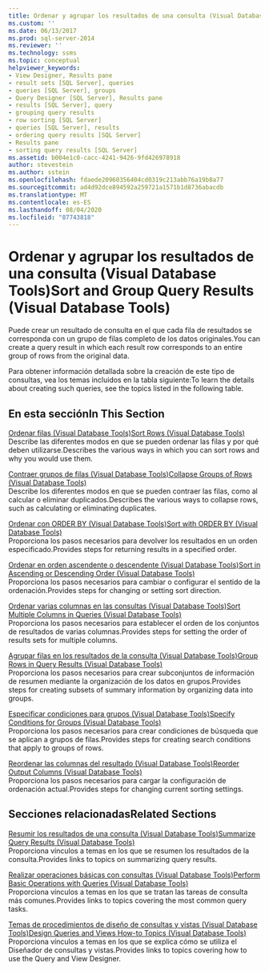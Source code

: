 ```yaml
---
title: Ordenar y agrupar los resultados de una consulta (Visual Database Tools) | Microsoft Docs
ms.custom: ''
ms.date: 06/13/2017
ms.prod: sql-server-2014
ms.reviewer: ''
ms.technology: ssms
ms.topic: conceptual
helpviewer_keywords:
- View Designer, Results pane
- result sets [SQL Server], queries
- queries [SQL Server], groups
- Query Designer [SQL Server], Results pane
- results [SQL Server], query
- grouping query results
- row sorting [SQL Server]
- queries [SQL Server], results
- ordering query results [SQL Server]
- Results pane
- sorting query results [SQL Server]
ms.assetid: b004e1c0-cacc-4241-9426-9fd426978918
author: stevestein
ms.author: sstein
ms.openlocfilehash: fdaede20960356404cd0319c213abb76a19b8a77
ms.sourcegitcommit: ad4d92dce894592a259721a1571b1d8736abacdb
ms.translationtype: MT
ms.contentlocale: es-ES
ms.lasthandoff: 08/04/2020
ms.locfileid: "87743818"
---
```

# <a name="sort-and-group-query-results-visual-database-tools"></a><span data-ttu-id="6c8e5-102">Ordenar y agrupar los resultados de una consulta (Visual Database Tools)</span><span class="sxs-lookup"><span data-stu-id="6c8e5-102">Sort and Group Query Results (Visual Database Tools)</span></span>
  <span data-ttu-id="6c8e5-103">Puede crear un resultado de consulta en el que cada fila de resultados se corresponda con un grupo de filas completo de los datos originales.</span><span class="sxs-lookup"><span data-stu-id="6c8e5-103">You can create a query result in which each result row corresponds to an entire group of rows from the original data.</span></span>  
  
 <span data-ttu-id="6c8e5-104">Para obtener información detallada sobre la creación de este tipo de consultas, vea los temas incluidos en la tabla siguiente:</span><span class="sxs-lookup"><span data-stu-id="6c8e5-104">To learn the details about creating such queries, see the topics listed in the following table.</span></span>  
  
## <a name="in-this-section"></a><span data-ttu-id="6c8e5-105">En esta sección</span><span class="sxs-lookup"><span data-stu-id="6c8e5-105">In This Section</span></span>  
 [<span data-ttu-id="6c8e5-106">Ordenar filas &#40;Visual Database Tools&#41;</span><span class="sxs-lookup"><span data-stu-id="6c8e5-106">Sort Rows &#40;Visual Database Tools&#41;</span></span>](visual-database-tools.md)  
 <span data-ttu-id="6c8e5-107">Describe las diferentes modos en que se pueden ordenar las filas y por qué deben utilizarse.</span><span class="sxs-lookup"><span data-stu-id="6c8e5-107">Describes the various ways in which you can sort rows and why you would use them.</span></span>  
  
 [<span data-ttu-id="6c8e5-108">Contraer grupos de filas &#40;Visual Database Tools&#41;</span><span class="sxs-lookup"><span data-stu-id="6c8e5-108">Collapse Groups of Rows &#40;Visual Database Tools&#41;</span></span>](collapse-groups-of-rows-visual-database-tools.md)  
 <span data-ttu-id="6c8e5-109">Describe los diferentes modos en que se pueden contraer las filas, como al calcular o eliminar duplicados.</span><span class="sxs-lookup"><span data-stu-id="6c8e5-109">Describes the various ways to collapse rows, such as calculating or eliminating duplicates.</span></span>  
  
 [<span data-ttu-id="6c8e5-110">Ordenar con ORDER BY &#40;Visual Database Tools&#41;</span><span class="sxs-lookup"><span data-stu-id="6c8e5-110">Sort with ORDER BY &#40;Visual Database Tools&#41;</span></span>](sort-with-order-by-visual-database-tools.md)  
 <span data-ttu-id="6c8e5-111">Proporciona los pasos necesarios para devolver los resultados en un orden especificado.</span><span class="sxs-lookup"><span data-stu-id="6c8e5-111">Provides steps for returning results in a specified order.</span></span>  
  
 [<span data-ttu-id="6c8e5-112">Ordenar en orden ascendente o descendente &#40;Visual Database Tools&#41;</span><span class="sxs-lookup"><span data-stu-id="6c8e5-112">Sort in Ascending or Descending Order &#40;Visual Database Tools&#41;</span></span>](sort-in-ascending-or-descending-order-visual-database-tools.md)  
 <span data-ttu-id="6c8e5-113">Proporciona los pasos necesarios para cambiar o configurar el sentido de la ordenación.</span><span class="sxs-lookup"><span data-stu-id="6c8e5-113">Provides steps for changing or setting sort direction.</span></span>  
  
 [<span data-ttu-id="6c8e5-114">Ordenar varias columnas en las consultas &#40;Visual Database Tools&#41;</span><span class="sxs-lookup"><span data-stu-id="6c8e5-114">Sort Multiple Columns in Queries &#40;Visual Database Tools&#41;</span></span>](sort-multiple-columns-in-queries-visual-database-tools.md)  
 <span data-ttu-id="6c8e5-115">Proporciona los pasos necesarios para establecer el orden de los conjuntos de resultados de varias columnas.</span><span class="sxs-lookup"><span data-stu-id="6c8e5-115">Provides steps for setting the order of results sets for multiple columns.</span></span>  
  
 [<span data-ttu-id="6c8e5-116">Agrupar filas en los resultados de la consulta &#40;Visual Database Tools&#41;</span><span class="sxs-lookup"><span data-stu-id="6c8e5-116">Group Rows in Query Results &#40;Visual Database Tools&#41;</span></span>](group-rows-in-query-results-visual-database-tools.md)  
 <span data-ttu-id="6c8e5-117">Proporciona los pasos necesarios para crear subconjuntos de información de resumen mediante la organización de los datos en grupos.</span><span class="sxs-lookup"><span data-stu-id="6c8e5-117">Provides steps for creating subsets of summary information by organizing data into groups.</span></span>  
  
 [<span data-ttu-id="6c8e5-118">Especificar condiciones para grupos &#40;Visual Database Tools&#41;</span><span class="sxs-lookup"><span data-stu-id="6c8e5-118">Specify Conditions for Groups &#40;Visual Database Tools&#41;</span></span>](specify-conditions-for-groups-visual-database-tools.md)  
 <span data-ttu-id="6c8e5-119">Proporciona los pasos necesarios para crear condiciones de búsqueda que se aplican a grupos de filas.</span><span class="sxs-lookup"><span data-stu-id="6c8e5-119">Provides steps for creating search conditions that apply to groups of rows.</span></span>  
  
 [<span data-ttu-id="6c8e5-120">Reordenar las columnas del resultado &#40;Visual Database Tools&#41;</span><span class="sxs-lookup"><span data-stu-id="6c8e5-120">Reorder Output Columns &#40;Visual Database Tools&#41;</span></span>](reorder-output-columns-visual-database-tools.md)  
 <span data-ttu-id="6c8e5-121">Proporciona los pasos necesarios para cargar la configuración de ordenación actual.</span><span class="sxs-lookup"><span data-stu-id="6c8e5-121">Provides steps for changing current sorting settings.</span></span>  
  
## <a name="related-sections"></a><span data-ttu-id="6c8e5-122">Secciones relacionadas</span><span class="sxs-lookup"><span data-stu-id="6c8e5-122">Related Sections</span></span>  
 [<span data-ttu-id="6c8e5-123">Resumir los resultados de una consulta &#40;Visual Database Tools&#41;</span><span class="sxs-lookup"><span data-stu-id="6c8e5-123">Summarize Query Results &#40;Visual Database Tools&#41;</span></span>](summarize-query-results-visual-database-tools.md)  
 <span data-ttu-id="6c8e5-124">Proporciona vínculos a temas en los que se resumen los resultados de la consulta.</span><span class="sxs-lookup"><span data-stu-id="6c8e5-124">Provides links to topics on summarizing query results.</span></span>  
  
 [<span data-ttu-id="6c8e5-125">Realizar operaciones básicas con consultas (Visual Database Tools)</span><span class="sxs-lookup"><span data-stu-id="6c8e5-125">Perform Basic Operations with Queries &#40;Visual Database Tools&#41;</span></span>](perform-basic-operations-with-queries-visual-database-tools.md)  
 <span data-ttu-id="6c8e5-126">Proporciona vínculos a temas en los que se tratan las tareas de consulta más comunes.</span><span class="sxs-lookup"><span data-stu-id="6c8e5-126">Provides links to topics covering the most common query tasks.</span></span>  
  
 [<span data-ttu-id="6c8e5-127">Temas de procedimientos de diseño de consultas y vistas &#40;Visual Database Tools&#41;</span><span class="sxs-lookup"><span data-stu-id="6c8e5-127">Design Queries and Views How-to Topics &#40;Visual Database Tools&#41;</span></span>](design-queries-and-views-how-to-topics-visual-database-tools.md)  
 <span data-ttu-id="6c8e5-128">Proporciona vínculos a temas en los que se explica cómo se utiliza el Diseñador de consultas y vistas.</span><span class="sxs-lookup"><span data-stu-id="6c8e5-128">Provides links to topics covering how to use the Query and View Designer.</span></span>  
  
  

